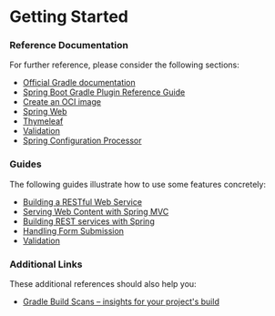 # Getting Started

### Reference Documentation
For further reference, please consider the following sections:

* [Official Gradle documentation](https://docs.gradle.org)
* [Spring Boot Gradle Plugin Reference Guide](https://docs.spring.io/spring-boot/3.3.13-SNAPSHOT/gradle-plugin)
* [Create an OCI image](https://docs.spring.io/spring-boot/3.3.13-SNAPSHOT/gradle-plugin/packaging-oci-image.html)
* [Spring Web](https://docs.spring.io/spring-boot/3.3.13-SNAPSHOT/reference/web/servlet.html)
* [Thymeleaf](https://docs.spring.io/spring-boot/3.3.13-SNAPSHOT/reference/web/servlet.html#web.servlet.spring-mvc.template-engines)
* [Validation](https://docs.spring.io/spring-boot/3.3.13-SNAPSHOT/reference/io/validation.html)
* [Spring Configuration Processor](https://docs.spring.io/spring-boot/3.3.13-SNAPSHOT/specification/configuration-metadata/annotation-processor.html)

### Guides
The following guides illustrate how to use some features concretely:

* [Building a RESTful Web Service](https://spring.io/guides/gs/rest-service/)
* [Serving Web Content with Spring MVC](https://spring.io/guides/gs/serving-web-content/)
* [Building REST services with Spring](https://spring.io/guides/tutorials/rest/)
* [Handling Form Submission](https://spring.io/guides/gs/handling-form-submission/)
* [Validation](https://spring.io/guides/gs/validating-form-input/)

### Additional Links
These additional references should also help you:

* [Gradle Build Scans – insights for your project's build](https://scans.gradle.com#gradle)


